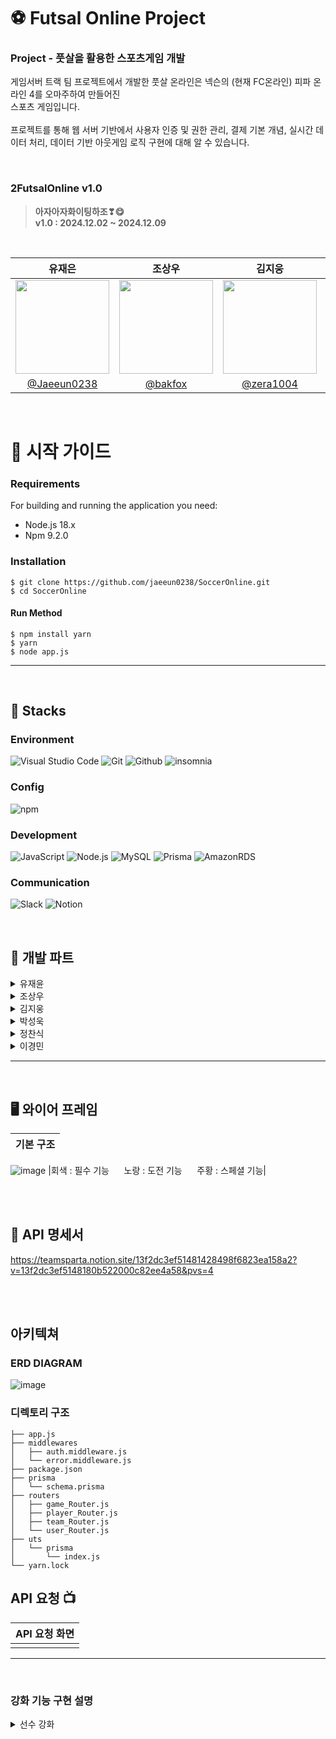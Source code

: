 # ⚽ Futsal Online Project

<h3>Project - 풋살을 활용한 스포츠게임 개발</h3>

게임서버 트랙 팀 프로젝트에서 개발한 풋살 온라인은 넥슨의 (현재 FC온라인) 피파 온라인 4를 오마주하여 만들어진<br/>스포츠 게임입니다.
<br></br>
프로젝트를 통해 웹 서버 기반에서 사용자 인증 및 권한 관리, 결제 기본 개념, 실시간 데이터 처리, 데이터 기반 아웃게임 로직 구현에 대해 알 수 있습니다.

<br>

### 2FutsalOnline v1.0
> **아자아자화이팅하조❣😋**<br>
> **v1.0 :  2024.12.02 ~ 2024.12.09** <br/>

<br>

|          유재은         |          조상우         |          김지웅         |          박성욱         |          정찬식         |          이경민         |
| :--------------------------: | :--------------------------: | :--------------------------: | :--------------------------: | :--------------------------: | :--------------------------: |
|<image width="150px" src="https://github.com/user-attachments/assets/4c400d74-2802-4bfe-acf1-9ca16c2b3073">|<image width="150px" src="https://github.com/user-attachments/assets/3b1aab86-19e0-4543-a753-dea39b233ca6">|<image width="150px" src="https://github.com/user-attachments/assets/03a10004-f07b-46b0-b5f1-cddd0146d5c0"> |<image width="150px" src="https://user-images.githubusercontent.com/119159558/227076242-6e802ef4-4f4e-48f0-8a8a-aa5f4ebdb8b8.png"/> | <image width="150px" src="https://github.com/user-attachments/assets/46941cb0-d79a-4dae-88d8-0958dc6c0d63"> | <image width="150px" src="https://github.com/user-attachments/assets/da18ef02-1327-46a1-bc64-66690778bcdd">|
| [@Jaeeun0238](https://github.com/jaeeun0238) | [@bakfox](https://github.com/bakfox)| [@zera1004](https://github.com/zera1004)| [@WooK1184](https://github.com/WooK1184) | [chansikjeong](https://github.com/chansikjeong) | [@lgm-7](https://github.com/lgm-7) |






<br/>

# 📕 시작 가이드
###
<h3>Requirements</h3>
For building and running the application you need:
 
 - Node.js 18.x
 - Npm 9.2.0
 
<h3>Installation</h3>

```
$ git clone https://github.com/jaeeun0238/SoccerOnline.git
$ cd SoccerOnline
```
#### Run Method
```
$ npm install yarn
$ yarn
$ node app.js
```
---
<br>

## 📖 Stacks
### Environment
![Visual Studio Code](https://img.shields.io/badge/Visual%20Studio%20Code-007ACC?style=for-the-badge&logo=Visual%20Studio%20Code&logoColor=white)
![Git](https://img.shields.io/badge/Git-F05032?style=for-the-badge&logo=Git&logoColor=white)
![Github](https://img.shields.io/badge/GitHub-181717?style=for-the-badge&logo=GitHub&logoColor=white)
![insomnia](https://img.shields.io/badge/Insomnia-4000BF?style=for-the-badge&logo=Insomnia&logoColor=white)

### Config
![npm](https://img.shields.io/badge/npm-CB3837?style=for-the-badge&logo=npm&logoColor=white)        

### Development
![JavaScript](https://img.shields.io/badge/JavaScript-F7DF1E?style=for-the-badge&logo=Javascript&logoColor=white)
![Node.js](https://img.shields.io/badge/Node.js-339933?style=for-the-badge&logo=Node.js&logoColor=white)
![MySQL](https://img.shields.io/badge/MySQL-4479A1?style=for-the-badge&logo=MySQL&logoColor=white)
![Prisma](https://img.shields.io/badge/Prisma-2D3748?style=for-the-badge&logo=Prisma&logoColor=white)
![AmazonRDS](https://img.shields.io/badge/AmazonRDS-527FFF?style=for-the-badge&logo=AmazonRDS&logoColor=white)

### Communication
![Slack](https://img.shields.io/badge/Slack-4A154B?style=for-the-badge&logo=Slack&logoColor=white)
![Notion](https://img.shields.io/badge/Notion-000000?style=for-the-badge&logo=Notion&logoColor=white)

<br>

## 📌 개발 파트
<details>
  <summary>유재윤</summary>
 <br>
  <ul>
    <li>회원관련 생성 및 등록 API</li>
    <br>
    <li>회원가입
      <ul>
        <li>API 작성</li>
        <li>회원 DB 설계</li>
      </ul>
    </li>
    <br>
    <li>로그인
      <ul>
        <li>API 작성</li>
        <li>JWT 토큰 생성 함수 제작</li>
      </ul>
    </li>
  </ul>
</details>

<details>
  <summary>조상우</summary>
   <br>
  <ul>
    <li>팀, 매칭 API, DB 설계</li>
    <br>
    <li>팀 기능</li>
    <ul>
    <li>팀 테이블 관련 넣고 빼기</li>
    <li>팀 테이블 보유 선수 테이블 보여주기</li>
    </ul>
    <br>
    <li>모든 db 설계</li>
    <br>
    <li>매칭 기능</li>
   <ul>
    <li>유저 실력에 맞게 매칭</li>
  </ul>
</details>

<details>
  <summary>김지웅</summary>
   <br>
  <ul>
   <li>캐시 API</li>
   <br>
    <li>캐시 구매 기능
      <ul>
        <li>body로 받은 cash 값만큼 해당 유저의 cash를 증가시킨다</li>
      </ul>
    </li>
  </ul>
</details>

<details>
  <summary>박성욱</summary>
   <br>
  <ul>
    <li>선수 뽑기 및 강화 API</li>
    <br>
    <li>선수 뽑기 기능
      <ul>
        <li>캐시를 사용하면 데이터베이스 내의 여러 선수중 임의 한 명 추출</li>
        <li>뽑은 선수는 보유 선수 테이블에 저장</li>
      </ul>
    </li>
    <br>
    <li>선수 강화 기능
      <ul>
        <li>선수뽑기로 로스터에 등록된 선수를 이용</li>
        <li>고유 ID를 이용해 강화 후 능력치 상승</li>
       <li>강화 단계에 따른 강화 확률 및 능력치 상승폭 조정</li>
      </ul>
    </li>
  </ul>
</details>

<details>
  <summary>정찬식</summary>
     <br>
  <ul>
    <li>선수 등록 및 랭킹 API</li>
    <br>
    <li>선수 뽑기 기능
      <ul>
        <li>Request의 body를 통해 전달받은 Json데이터로 생성에 필요한 데이터로 추출</li>
        <li>추출한 데이터로 선수 등록 기능 구현</li>
      </ul>
    </li>
    <br>
    <li>유저 랭킹 확인 기능
      <ul>
        <li>userData테이블에서 userName과 userScore를 선택하여 스코어 기준 내림차순으로 10명을 추출</li>
        <li>추출한 데이터에 index값으로 순위를 표기하여 랭킹조회데이터 출력</li>
        <li>userData 테이블에서 name과 score를 선택하여 score를 내림차순으로 10명 받아오기</li>
        <li>받아온 정보에 인덱스 +1 해주어 랭킹과 함께 표시</li>
      </ul>
    </li>
  </ul>
</details>

<details>
  <summary>이경민</summary>
     <br>
  <ul>
    <li>게임 플레이 및 전적 API</li>
    <br>
    <li>게임 플레이 기능
      <ul>
        <li>스쿼드 포지션별 점수 정규화 후 합산</li>
        <li>상대 스쿼드와 내스쿼드 점수 합산 후 합산한 수중 랜덤난수 나온수가 내스쿼드 점수보다 낮으면 승리</li>
      </ul>
    </li>
    <br>
    <li>게임 전적
      <ul>
        <li>게임 결과 전적기록으로 남기기</li>
      </ul>
    </li>
  </ul>
</details>

---
<br>

## 🖥️ 와이어 프레임
| 기본 구조 |
| :--------------------------------------------: |
![image](https://github.com/user-attachments/assets/dffc7d9c-969c-4f2e-bd99-6df829cd39ba)
|회색 : 필수 기능&nbsp;&nbsp;&nbsp;&nbsp;&nbsp;&nbsp;노랑 : 도전 기능&nbsp;&nbsp;&nbsp;&nbsp;&nbsp;&nbsp;주황 : 스페셜 기능|

<br>
<br>

## 📘 API 명세서

https://teamsparta.notion.site/13f2dc3ef51481428498f6823ea158a2?v=13f2dc3ef5148180b522000c82ee4a58&pvs=4

<br>
<br>

## 아키텍쳐
### ERD DIAGRAM
![image](https://github.com/user-attachments/assets/65600abc-a3d7-472d-954d-344185525987)

### 디렉토리 구조
```
├── app.js
├── middlewares
│   ├── auth.middleware.js
│   └── error.middleware.js
├── package.json
├── prisma
│   └── schema.prisma
├── routers
│   ├── game_Router.js
│   ├── player_Router.js
│   ├── team_Router.js
│   └── user_Router.js
├── uts
│   └── prisma
│       └── index.js
└── yarn.lock

```

## API 요청 📺
   
| API 요청 화면 |
| :--------------------------------------------: |
|  |

---
<br>

### 강화 기능 구현 설명

<details>
  <summary>선수 강화</summary>
   <br>
  <ul>
    <li>선수 강화 기본 설정
      <ul>
        <li>Player 관련 API로 player_Router.js에 작성</li>
        <li>강화 최대 단계는 10</li>
        <li>인증을 위한 토큰을 Header에서 참조</li>
        <li>강화 또는 재료에 쓰일 선수는 보유한 선수만 사용 가능</li>
        <li>재료는 최소 1명, 최대 5명으로 1명당 20%의 확률을 가짐</li>
        <li>강화 단계에 따라 확률 감소, 플레이어 스탯 증가</li>
        <li>PUT 요청으로 보낼 예정</li>
      </ul>
      <br>
    </li>
       <li>작업 추가 설명
      <ul>
        <li>인증된 유저 정보 가져오고 바디에서 playerRostersPID와 materials 가져오게끔 작성</li>
        <li>유저 정보, 보유 선수, 선수 데이터, 재료 확인</li>
        <li>최대 5명이기에 재료는 배열로 설정, switch를 사용하여 강화 단계에 따른 확률, 스탯 증가량 조정</li>
        <li>트랜잭션을 이용하여 선수 데이터 업데이트와 재료 선수 삭제를 묶음 처리</li>
        <li>PUT 요청으로 보낼 예정</li>
      </ul>
    </li>
  </ul>
</details>




